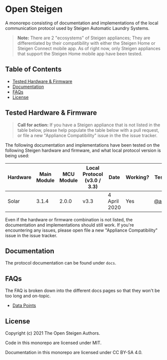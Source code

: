 <!--
  SPDX-FileCopyrightText: 2021 The Open Steigen Authors
  SPDX-License-Identifier: CC-BY-SA-4.0
-->

# Open Steigen

A monorepo consisting of documentation and implementations of the local communication protocol used by Steigen Automatic Laundry Systems.

> **Note:** There are 2 "ecosystems" of Steigen appliances; They are differentiated by their compatibility with either the Steigen Home or Steigen Connect mobile app. As of right now, only Steigen appliances that support the Steigen Home mobile app have been tested.

## Table of Contents

- [Tested Hardware & Firmware](#tested-hardware-&-firmware)
- [Documentation](#documentation)
- [FAQs](#faqs)
- [License](#license)

## Tested Hardware & Firmware

> **Call for action:** If you have a Steigen appliance that is not listed in the table below, please help populate the table below with a pull request, or file a new "Appliance Compatibility" issue in the the issue tracker.

The following documentation and implementations have been tested on the following Steigen hardware and firmware, and what local protocol version is being used:

<table>
  <thead>
    <tr>  
      <th>Hardware</th>
      <th>Main Module</th>
      <th>MCU Module</th>
      <th>Local Protocol (v3.0 / 3.3)</th>
      <th>Date</th>
      <th>Working?</th>
      <th>Tested By</th>
    </tr>
  </thead>
  <tbody>
    <tr>
      <td>Solar</td>
      <td>3.1.4</td>
      <td>2.0.0</td>
      <td>v3.3</td>
      <td><time datetime="2020-04-04">4 April 2020</time></td>
      <td>Yes</td>
      <td><a href="https://github.com/achrinza">@achrinza</a></td>
    </tr>
  </tbody>
</table>

Even if the hardware or firmware combination is not listed, the documentation and implementations should still work. If you're encountering any issues, please open file a new "Appliance Compatibility" issue in the issue tracker.

## Documentation

The protocol documentation can be found under `docs`.

## FAQs

The FAQ is broken down into the different docs pages so that they won't be too long and on-topic.

- [Data Points](./docs/data-points#faq)

## License

Copyright (c) 2021 The Open Steigen Authors.

Code in this monorepo are licensed under MIT.

Documentation in this monorepo are licensed under CC BY-SA 4.0.